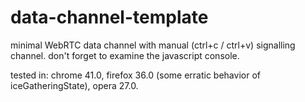 # data-channel-template
minimal WebRTC data channel with manual (ctrl+c / ctrl+v) signalling channel.
don't forget to examine the javascript console.

tested in: chrome 41.0, firefox 36.0 (some erratic behavior of iceGatheringState), opera 27.0.